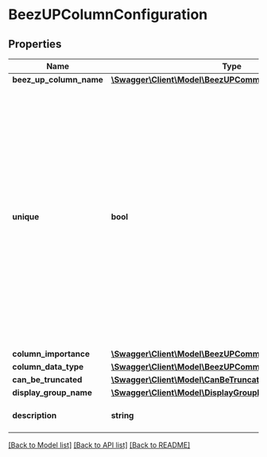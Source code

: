 # BeezUPColumnConfiguration

## Properties
Name | Type | Description | Notes
------------ | ------------- | ------------- | -------------
**beez_up_column_name** | [**\Swagger\Client\Model\BeezUPCommonBeezUPColumnName**](BeezUPCommonBeezUPColumnName.md) |  | 
**unique** | **bool** | /!\\ ONLY AVAILABLE ON CATALOG COLUMN NOT ON CUSTOM COLUMNS!!  If true, an error happen at the second occurence of the same value for this column  This information will be used during the importation process and later for mapping proposal | [optional] [default to false]
**column_importance** | [**\Swagger\Client\Model\BeezUPCommonColumnImportance**](BeezUPCommonColumnImportance.md) |  | 
**column_data_type** | [**\Swagger\Client\Model\BeezUPCommonColumnDataType**](BeezUPCommonColumnDataType.md) |  | [optional] 
**can_be_truncated** | [**\Swagger\Client\Model\CanBeTruncated**](CanBeTruncated.md) |  | [optional] 
**display_group_name** | [**\Swagger\Client\Model\DisplayGroupName**](DisplayGroupName.md) |  | 
**description** | **string** | Describe the BeezUP column | [optional] 

[[Back to Model list]](../README.md#documentation-for-models) [[Back to API list]](../README.md#documentation-for-api-endpoints) [[Back to README]](../README.md)


